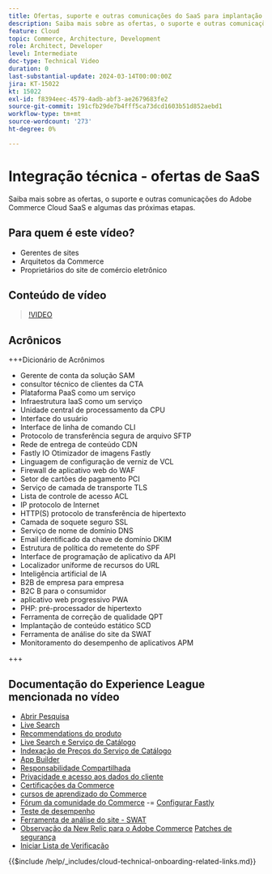 ```yaml
---
title: Ofertas, suporte e outras comunicações do SaaS para implantação da Adobe Commerce Cloud e algumas próximas etapas
description: Saiba mais sobre as ofertas, o suporte e outras comunicações do Adobe Commerce Cloud SaaS e algumas das próximas etapas.
feature: Cloud
topic: Commerce, Architecture, Development
role: Architect, Developer
level: Intermediate
doc-type: Technical Video
duration: 0
last-substantial-update: 2024-03-14T00:00:00Z
jira: KT-15022
kt: 15022
exl-id: f8394eec-4579-4adb-abf3-ae2679683fe2
source-git-commit: 191cfb29de7b4fff5ca73dcd1603b51d852aebd1
workflow-type: tm+mt
source-wordcount: '273'
ht-degree: 0%

---
```


# Integração técnica - ofertas de SaaS

Saiba mais sobre as ofertas, o suporte e outras comunicações do Adobe Commerce Cloud SaaS e algumas das próximas etapas.

## Para quem é este vídeo?

- Gerentes de sites
- Arquitetos da Commerce
- Proprietários do site de comércio eletrônico

## Conteúdo de vídeo

>[!VIDEO](https://video.tv.adobe.com/v/3432841?learn=on&captions=por_br)

## Acrônicos

+++Dicionário de Acrônimos

- Gerente de conta da solução SAM
- consultor técnico de clientes da CTA
- Plataforma PaaS como um serviço
- Infraestrutura IaaS como um serviço
- Unidade central de processamento da CPU
- Interface do usuário
- Interface de linha de comando CLI
- Protocolo de transferência segura de arquivo SFTP
- Rede de entrega de conteúdo CDN
- Fastly IO Otimizador de imagens Fastly
- Linguagem de configuração de verniz de VCL
- Firewall de aplicativo web do WAF
- Setor de cartões de pagamento PCI
- Serviço de camada de transporte TLS
- Lista de controle de acesso ACL
- IP protocolo de Internet
- HTTP(S) protocolo de transferência de hipertexto
- Camada de soquete seguro SSL
- Serviço de nome de domínio DNS
- Email identificado da chave de domínio DKIM
- Estrutura de política do remetente do SPF
- Interface de programação de aplicativo da API
- Localizador uniforme de recursos do URL
- Inteligência artificial de IA
- B2B de empresa para empresa
- B2C B para o consumidor
- aplicativo web progressivo PWA
- PHP: pré-processador de hipertexto
- Ferramenta de correção de qualidade QPT
- Implantação de conteúdo estático SCD
- Ferramenta de análise do site da SWAT
- Monitoramento do desempenho de aplicativos APM

+++

## Documentação do Experience League mencionada no vídeo

- [Abrir Pesquisa](https://experienceleague.adobe.com/docs/commerce-cloud-service/user-guide/configure/service/opensearch.html?lang=pt-BR)
- [Live Search](https://experienceleague.adobe.com/docs/commerce-merchant-services/live-search/overview.html?lang=pt-BR)
- [Recommendations do produto](https://experienceleague.adobe.com/docs/commerce-merchant-services/product-recommendations/overview.html?lang=pt-BR)
- [Live Search e Serviço de Catálogo](https://experienceleague.adobe.com/docs/events/adobe-developers-live-recordings/2023/nov2023/nov-commerce/commerce-search-and-catalog-service.html?lang=pt-BR)
- [Indexação de Preços do Serviço de Catálogo](https://experienceleague.adobe.com/docs/commerce-merchant-services/price-indexer/price-indexing.html?lang=pt-BR)
- [App Builder](https://experienceleague.adobe.com/docs/commerce-learn/tutorials/adobe-developer-app-builder/app-builder-technical-overview.html?lang=pt-BR)
- [Responsabilidade Compartilhada](https://experienceleague.adobe.com/docs/commerce-operations/security-and-compliance/shared-responsibility.html?lang=pt-BR)
- [Privacidade e acesso aos dados do cliente](https://experienceleague.adobe.com/docs/commerce-knowledge-base/kb/announcements/commerce-announcements/adobe-support-customer-data-access-and-privacy.html?lang=pt-BR)
- [Certificações da Commerce](https://experienceleague.adobe.com/docs/certification/program/technical-certifications/ac/ac-overview.html?lang=pt-BR)
- [cursos de aprendizado do Commerce](https://learning.adobe.com/catalog.html?products=Commerce)
- [Fórum da comunidade do Commerce](https://community.magento.com/)
-= [Configurar Fastly](https://experienceleague.adobe.com/docs/commerce-cloud-service/user-guide/cdn/setup-fastly/fastly-configuration.html?lang=pt-BR)
- [Teste de desempenho](https://experienceleague.adobe.com/pt-br/docs/commerce-operations/implementation-playbook/best-practices/maintenance/backend-performance)
- [Ferramenta de análise do site - SWAT](https://experienceleague.adobe.com/docs/commerce-knowledge-base/kb/support-tools/site-wide-analysis-tool/swat-tool-overview.html?lang=pt-BR&)
- [Observação da New Relic para o Adobe Commerce](https://experienceleague.adobe.com/docs/commerce-operations/tools/observation-for-adobe-commerce/intro.html?lang=pt-BR)
  [Patches de segurança](https://experienceleague.adobe.com/docs/commerce-operations/release/notes/security-patches/overview.html?lang=pt-BR)
- [Iniciar Lista de Verificação](https://experienceleague.adobe.com/docs/commerce-cloud-service/user-guide/launch/checklist.html?lang=pt-BR)

{{$include /help/_includes/cloud-technical-onboarding-related-links.md}}
